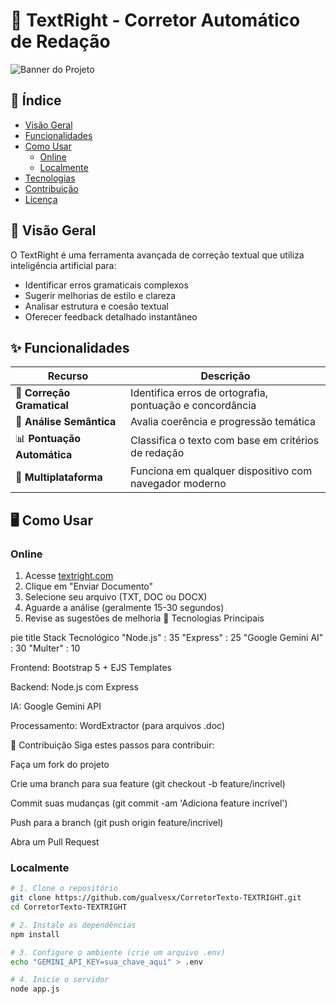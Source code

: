 # 🚀 TextRight - Corretor Automático de Redação

![Banner do Projeto](https://via.placeholder.com/1200x400/4e73df/FFFFFF?text=TextRight+-+Corretor+de+Textos+com+IA)

## 📌 Índice
- [Visão Geral](#-visão-geral)
- [Funcionalidades](#-funcionalidades)
- [Como Usar](#-como-usar)
  - [Online](#online)
  - [Localmente](#localmente)
- [Tecnologias](#-tecnologias)
- [Contribuição](#-contribuição)
- [Licença](#-licença)

## 🌟 Visão Geral
O TextRight é uma ferramenta avançada de correção textual que utiliza inteligência artificial para:

- Identificar erros gramaticais complexos
- Sugerir melhorias de estilo e clareza
- Analisar estrutura e coesão textual
- Oferecer feedback detalhado instantâneo

## ✨ Funcionalidades
| Recurso | Descrição |
|---------|-----------|
| 📝 **Correção Gramatical** | Identifica erros de ortografia, pontuação e concordância |
| 🧠 **Análise Semântica** | Avalia coerência e progressão temática |
| 📊 **Pontuação Automática** | Classifica o texto com base em critérios de redação |
| 🔄 **Multiplataforma** | Funciona em qualquer dispositivo com navegador moderno |

## 🖥️ Como Usar

### Online
1. Acesse [textright.com](https://textright.com)
2. Clique em "Enviar Documento"
3. Selecione seu arquivo (TXT, DOC ou DOCX)
4. Aguarde a análise (geralmente 15-30 segundos)
5. Revise as sugestões de melhoria
🔧 Tecnologias Principais

pie
    title Stack Tecnológico
    "Node.js" : 35
    "Express" : 25
    "Google Gemini AI" : 30
    "Multer" : 10

Frontend: Bootstrap 5 + EJS Templates

Backend: Node.js com Express

IA: Google Gemini API

Processamento: WordExtractor (para arquivos .doc)

🤝 Contribuição
Siga estes passos para contribuir:

Faça um fork do projeto

Crie uma branch para sua feature (git checkout -b feature/incrivel)

Commit suas mudanças (git commit -am 'Adiciona feature incrível')

Push para a branch (git push origin feature/incrivel)

Abra um Pull Request
### Localmente
```bash
# 1. Clone o repositório
git clone https://github.com/gualvesx/CorretorTexto-TEXTRIGHT.git
cd CorretorTexto-TEXTRIGHT

# 2. Instale as dependências
npm install

# 3. Configure o ambiente (crie um arquivo .env)
echo "GEMINI_API_KEY=sua_chave_aqui" > .env

# 4. Inicie o servidor
node app.js

